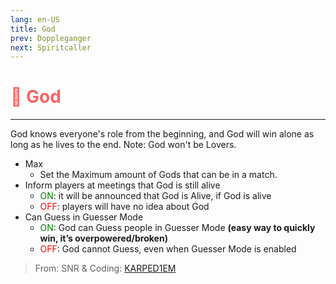 ```yaml
---
lang: en-US
title: God
prev: Doppleganger
next: Spiritcaller
---
```


# <font color=#f96464>👑 <b>God</b></font> <Badge text="Neutral" type="tip" vertical="middle"/>
---

God knows everyone's role from the beginning, and God will win alone as long as he lives to the end. Note: God won't be Lovers.
* Max
  * Set the Maximum amount of Gods that can be in a match.
* Inform players at meetings that God is still alive
  * <font color=green>ON</font>: it will be announced that God is Alive, if God is alive
  * <font color=red>OFF</font>: players will have no idea about God
* Can Guess in Guesser Mode
  * <font color=green>ON</font>: God can Guess people in Guesser Mode <b>(easy way to quickly win, it’s overpowered/broken)</b>
  * <font color=red>OFF</font>: God cannot Guess, even when Guesser Mode is enabled

> From: SNR &  Coding: [KARPED1EM](https://github.com/KARPED1EM)